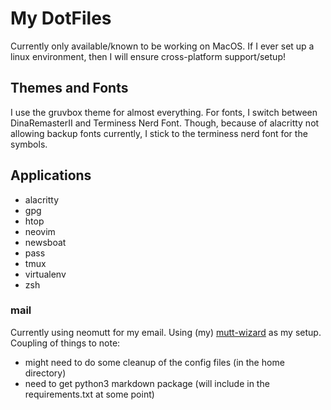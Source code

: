 # My DotFiles

Currently only available/known to be working on MacOS. If I ever set up a
linux environment, then I will ensure cross-platform support/setup!

## Themes and Fonts

I use the gruvbox theme for almost everything. For fonts, I switch between
DinaRemasterII and Terminess Nerd Font. Though, because of alacritty not
allowing backup fonts currently, I stick to the terminess nerd font for the
symbols.

## Applications
- alacritty
- gpg
- htop
- neovim
- newsboat
- pass
- tmux
- virtualenv
- zsh

### mail
Currently using neomutt for my email. Using (my) [mutt-wizard](https://github.com/matthew-hennefarth/mutt-wizard) as my setup.
Coupling of things to note:
- might need to do some cleanup of the config files (in the home directory)
- need to get python3 markdown package (will include in the requirements.txt at
  some point)

